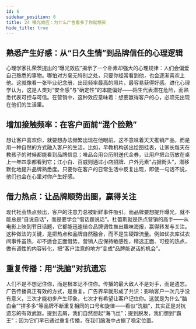 ```yaml
---
id: 6
sidebar_position: 6
title: 24 曝光效应：为什么广告看多了你就想买
hide_title: true
---
```


## 熟悉产生好感：从“日久生情”到品牌信任的心理逻辑
心理学家扎荣茨提出的“曝光效应”揭示了一个朴素却强大的心理规律：人们会偏爱自己熟悉的事物。哪怕对方毫无特别之处，只要你经常看到他，也会逐渐喜欢上他。这就像看一张毕业纪念册，出现频率最高的照片，最容易获得好感。进化心理学认为，这是人类对“安全感”与“确定性”的本能偏好——陌生代表潜在危险，而熟悉代表可控与可信。在营销中，这种效应意味着：想要赢得客户的心，必须先出现在他们的生活里。

## 增加接触频率：在客户面前“混个脸熟”
想让客户喜欢你，就要想办法频繁出现在他眼前。这不意味着天天推销产品，而是用一种自然的方式融入客户的生活。比如，早教机构送出绘图挂表，让家长每天在教孩子的时候都能看到品牌信息；唯品会用台历附送代金券，让用户把台历放在桌上一年四季都看到它；江小白、百威则通过小店招牌、户外元素“占据街头”，潜移默化地提升品牌熟悉度。只要你在客户的日常生活中反复出现，即使一句话不说，他们也会在心里对你产生好感。

## 借力热点：让品牌顺势出圈，赢得关注
现代社会热点频出，客户的注意力总被新鲜事件吸引。而品牌要想提升曝光，就不能总是“自说自话”，而是要学会“借话题说话”。杜蕾斯就是热点营销的高手——从电影上映到节日话题，它都能迅速结合品牌调性推出趣味海报，赢得转发与关注。这种做法的关键，是把热点和品牌自然融合，而不是生硬蹭流量。例如优衣库试衣间事件虽热，却不适合正面借势。营销人应保持敏感性，精选正面、可控的热点，做有调性的内容转化，把“客户注意的地方”变成“品牌能说话的机会”。

## 重复传播：用“洗脑”对抗遗忘
人们不是不想记住你，而是根本记不住你。传播的最大敌人不是对手，而是遗忘。广告传播真正有效的方式，是重复。广告界早就形成了共识：影响客户一次几乎没有意义，三次才能初步产生印象，七次才有希望让客户记住你。这就是为什么“脑白金”“拼多多”等品牌不断重复相同的口号和旋律——看似“洗脑”，其实正是对抗遗忘的有效武器。提到去屑，我们自然想起“海飞丝”；提到脱发，我们想到“霸王”；因为它们早已通过重复传播，在我们脑海中占据了稳定位置。